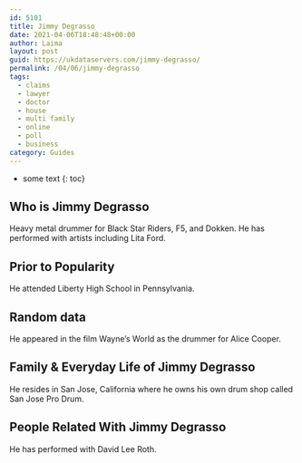 ```yaml
---
id: 5101
title: Jimmy Degrasso
date: 2021-04-06T18:48:48+00:00
author: Laima
layout: post
guid: https://ukdataservers.com/jimmy-degrasso/
permalink: /04/06/jimmy-degrasso
tags:
  - claims
  - lawyer
  - doctor
  - house
  - multi family
  - online
  - poll
  - business
category: Guides
---
```


* some text
{: toc}


## Who is Jimmy Degrasso
                  
                  
                  
Heavy metal drummer for Black Star Riders, F5, and Dokken. He has performed with artists including Lita Ford.
                  
              
            
              
            
                
                
                
## Prior to Popularity
                  
                  
                  
He attended Liberty High School in Pennsylvania.
                  
              
            
              
            
                
                
                
## Random data
                  
                  
                  
He appeared in the film Wayne&#8217;s World as the drummer for Alice Cooper.
                  
              
            
              
            
                
                
                
## Family & Everyday Life of Jimmy Degrasso
                  
                  
                  
He resides in San Jose, California where he owns his own drum shop called San Jose Pro Drum.
                  
              
            
              
            
                
                
                
## People Related With Jimmy Degrasso
                  
                  
                  
He has performed with David Lee Roth.
                  
              
            
              
            
                
              
            
              
              
            
            
              
            
          
          
          